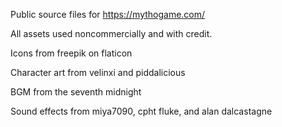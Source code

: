 Public source files for https://mythogame.com/

All assets used noncommercially and with credit.

Icons from freepik on flaticon

Character art from velinxi and piddalicious

BGM from the seventh midnight

Sound effects from miya7090, cpht fluke, and alan dalcastagne
